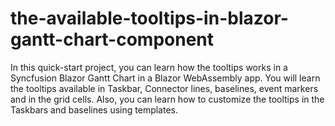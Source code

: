 # the-available-tooltips-in-blazor-gantt-chart-component
In this quick-start project, you can learn how the tooltips works in a Syncfusion Blazor Gantt Chart in a Blazor WebAssembly app. You will learn the tooltips available in Taskbar, Connector lines, baselines, event markers and in the grid cells. Also, you can learn how to customize the tooltips in the Taskbars and baselines using templates.
